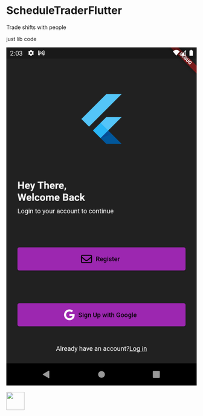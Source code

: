 # ScheduleTraderFlutter
Trade shifts with people

just lib code

![](https://github.com/RomanIachetta/ScheduleTraderFlutter/blob/main/Images/Screenshot_1659593023.png)

<a href="url"><img src="[http://url.to/image.png](https://github.com/RomanIachetta/ScheduleTraderFlutter/blob/main/Images/Screenshot_1659593023.png)" align="left" height="48" width="48" ></a>
